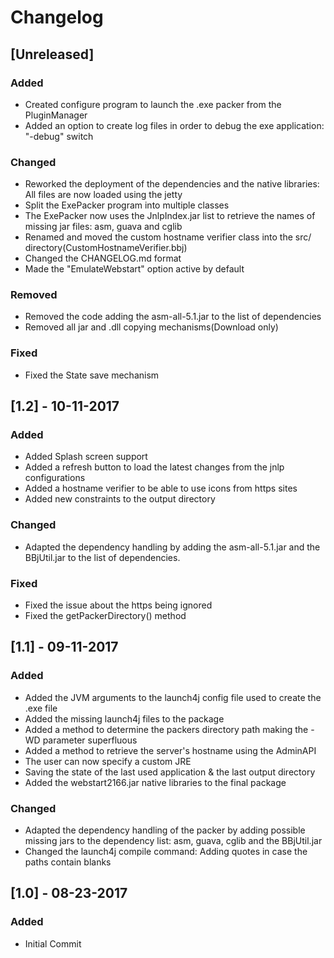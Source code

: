# Changelog

## [Unreleased]

### Added
- Created configure program to launch the .exe packer from the PluginManager
- Added an option to create log files in order to debug the exe application: "-debug" switch

### Changed
- Reworked the deployment of the dependencies and the native libraries: All files are now loaded using the jetty
- Split the ExePacker program into multiple classes
- The ExePacker now uses the JnlpIndex.jar list to retrieve the names of missing jar files: asm, guava and cglib
- Renamed and moved the custom hostname verifier class into the src/ directory(CustomHostnameVerifier.bbj)
- Changed the CHANGELOG.md format
- Made the "EmulateWebstart" option active by default

### Removed
- Removed the code adding the asm-all-5.1.jar to the list of dependencies
- Removed all jar and .dll copying mechanisms(Download only)

### Fixed
- Fixed the State save mechanism

## [1.2] - 10-11-2017

### Added
- Added Splash screen support
- Added a refresh button to load the latest changes from the jnlp configurations
- Added a hostname verifier to be able to use icons from https sites
- Added new constraints to the output directory

### Changed
- Adapted the dependency handling by adding the asm-all-5.1.jar and the BBjUtil.jar to the list of dependencies.

### Fixed
- Fixed the issue about the https being ignored
- Fixed the getPackerDirectory() method

## [1.1] - 09-11-2017

### Added
- Added the JVM arguments to the launch4j config file used to create the .exe file
- Added the missing launch4j files to the package
- Added a method to determine the packers directory path making the -WD parameter superfluous
- Added a method to retrieve the server's hostname using the AdminAPI
- The user can now specify a custom JRE
- Saving the state of the last used application & the last output directory
- Added the webstart2166.jar native libraries to the final package

### Changed
- Adapted the dependency handling of the packer by adding possible missing jars to the dependency list: asm, guava, cglib and the BBjUtil.jar
- Changed the launch4j compile command: Adding quotes in case the paths contain blanks

## [1.0] - 08-23-2017

### Added
- Initial Commit

